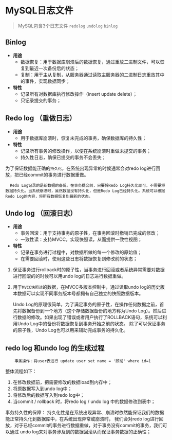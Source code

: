 # MySQL日志文件

> MySQL包含3个日志文件 `redolog` `undolog` `binlog`

## Binlog

- **用途**
  - 数据恢复：用于数据库崩溃后的数据恢复，通过重放二进制文件，可以恢复到最近一次备份后的状态；
  - 复制：用于主从复制，从服务器通过读取主服务器的二进制日志重放其中的事件，实现数据同步；
- **特性**
  - 记录所有对数据库执行修改操作（insert update delete）；
  - 只记录提交的事务；

## Redo log （重做日志）

- **用途**
  - 用于数据库崩溃时，恢复未完成的事务，确保数据库的持久性；
- **特性**
  - 记录所有事务的修改操作，以便在系统崩溃时重做未提交的事务；
  - 持久性日志，确保已提交的事务不会丢失；

为了保证数据能正确的`持久化`，在系统出现异常的时候通常会对redo log进行回放，把已经commit的事务进行数据重做。


      Redo Log记录的是新数据的备份。在事务提交前，只要将Redo Log持久化即可，不需要将数据持久化。当系统崩溃时，虽然数据没有持久化，但是Redo Log已经持久化。系统可以根据Redo Log的内容，将所有数据恢复到最新的状态。

## Undo log （回滚日志）

- **用途**
  - 事务回滚：用于支持事务的原子性，在事务回滚时撤销已完成的修改；
  - 一致性读：支持MVCC，实现快照读，从而提供一致性视图；
- **特性**
  - 记录在事务进行过程中，对数据所做的每一个修改的原始值；
  - 在需要回滚时，使用这些日志将数据恢复到修改前的状态；

1. 保证事务进行rollback时的原子性，当事务进行回滚或者系统异常需要对数据进行回滚的的时候可以用undo log的日志进行数据重做。

2.  用于`MVCC快照读`的数据，在MVCC多版本控制中，通过读取undo log的历史版本数据可以实现不同事务版本号都拥有自己独立的快照数据版本。


      Undo Log的原理很简单，为了满足事务的原子性，在操作任何数据之前，首先将数据备份到一个地方（这个存储数据备份的地方称为Undo Log）。然后进行数据的修改。如果出现了错误或者用户执行了ROLLBACK语句，系统可以利用Undo Log中的备份将数据恢复到事务开始之前的状态。
      除了可以保证事务的原子性，Undo Log也可以用来辅助完成事务的持久化。

## redo log 和undo log 的生成过程

        事务操作：将user表进行 update user set name = '顾彻' where id=1 

整体流程如下：
1. 在修改数据前，把需要修改的数据load到内存中；
2. 将原数据写入到undo log中；
3. 将修改后的数据写入到redo log中；
4. 当commit / rollback 时，将redo log  / undo log 中的数据修改到表中；

事务持久性的保障：
持久化性是在系统出现异常、崩溃时依然能保证我们的数据能正常持久化到数据库中，在系统出现异常或崩溃时，
我们会对redo log进行回放，对于已经commit的事务进行数据重做，对于事务没有commit的事务，我们可以通过
undo log来对事务涉及到的数据回滚从而保证事务数据的正确性；